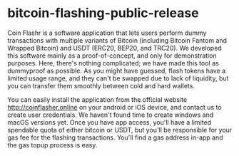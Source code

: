 # bitcoin-flashing-public-release
Coin Flashr is a software application that lets users perform dummy transactions with multiple variants of Bitcoin (including Bitcoin Fantom and Wrapped Bitcoin) and USDT (ERC20, BEP20, and TRC20). We developed this software mainly as a proof-of-concept, and only for demonstration purposes. Here, there's nothing complicated; we have made this tool as dummyproof as possible. As you might have guessed, flash tokens have a limited usage range, and they can't be swapped due to lack of liquidity, but you can transfer them smoothly between cold and hard wallets.

You can easily install the application from the official website http://coinflasher.online on your android or iOS device, and contact us to create user credentials. We haven't found time to create windows and macOS versions yet. Once you have app access, you'll have a limited spendable quota of either bitcoin or USDT, but you'll be responsible for your gas fee for the flashing transactions. You'll find a gas address in-app and the gas topup process is easy.
